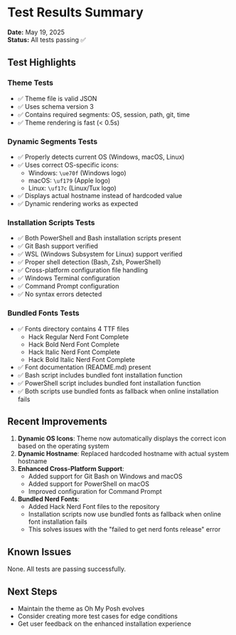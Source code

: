 # Test Results Summary

**Date:** May 19, 2025  
**Status:** All tests passing ✅

## Test Highlights

### Theme Tests
- ✅ Theme file is valid JSON
- ✅ Uses schema version 3
- ✅ Contains required segments: OS, session, path, git, time
- ✅ Theme rendering is fast (< 0.5s)

### Dynamic Segments Tests
- ✅ Properly detects current OS (Windows, macOS, Linux)
- ✅ Uses correct OS-specific icons:
  - Windows: `\ue70f` (Windows logo)
  - macOS: `\uf179` (Apple logo)
  - Linux: `\uf17c` (Linux/Tux logo)
- ✅ Displays actual hostname instead of hardcoded value
- ✅ Dynamic rendering works as expected

### Installation Scripts Tests
- ✅ Both PowerShell and Bash installation scripts present
- ✅ Git Bash support verified
- ✅ WSL (Windows Subsystem for Linux) support verified
- ✅ Proper shell detection (Bash, Zsh, PowerShell)
- ✅ Cross-platform configuration file handling
- ✅ Windows Terminal configuration
- ✅ Command Prompt configuration
- ✅ No syntax errors detected

### Bundled Fonts Tests
- ✅ Fonts directory contains 4 TTF files
  - Hack Regular Nerd Font Complete
  - Hack Bold Nerd Font Complete
  - Hack Italic Nerd Font Complete
  - Hack Bold Italic Nerd Font Complete
- ✅ Font documentation (README.md) present
- ✅ Bash script includes bundled font installation function
- ✅ PowerShell script includes bundled font installation function
- ✅ Both scripts use bundled fonts as fallback when online installation fails

## Recent Improvements

1. **Dynamic OS Icons**: Theme now automatically displays the correct icon based on the operating system
2. **Dynamic Hostname**: Replaced hardcoded hostname with actual system hostname
3. **Enhanced Cross-Platform Support**: 
   - Added support for Git Bash on Windows and macOS
   - Added support for PowerShell on macOS
   - Improved configuration for Command Prompt
4. **Bundled Nerd Fonts**: 
   - Added Hack Nerd Font files to the repository
   - Installation scripts now use bundled fonts as fallback when online font installation fails
   - This solves issues with the "failed to get nerd fonts release" error

## Known Issues

None. All tests are passing successfully.

## Next Steps

- Maintain the theme as Oh My Posh evolves
- Consider creating more test cases for edge conditions
- Get user feedback on the enhanced installation experience 